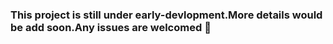 ### This project is still under early-devlopment.More details would be add soon.Any issues are welcomed :bear: